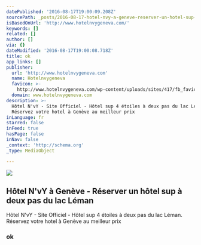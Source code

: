 ```yaml
---
datePublished: '2016-08-17T19:00:09.208Z'
sourcePath: _posts/2016-08-17-hotel-nvy-a-geneve-reserver-un-hotel-sup-a-deux-pas-du-la.md
isBasedOnUrl: 'http://www.hotelnvygeneva.com/'
keywords: []
related: []
author: []
via: {}
dateModified: '2016-08-17T19:00:08.718Z'
title: ok
app_links: []
publisher:
  url: 'http://www.hotelnvygeneva.com'
  name: Hotelnvygeneva
  favicon: >-
    http://www.hotelnvygeneva.com/wp-content/uploads/sites/417/fb_favicon/favicon.ico
  domain: www.hotelnvygeneva.com
description: >-
  Hôtel N'vY - Site Officiel - Hôtel sup 4 étoiles à deux pas du lac Léman.
  Réservez votre hotel à Genève au meilleur prix
inLanguage: fr
starred: false
inFeed: true
hasPage: false
inNav: false
_context: 'http://schema.org'
_type: MediaObject

---
```

<article style=""><img src="https://imgflo.herokuapp.com/graph/vahj1ThiexotieMo/32220ebcaeddf794cc39675df641c2c3/noop.jpg?input=http%3A%2F%2Fwww.hotelnvygeneva.com%2Fwp-content%2Fuploads%2Fsites%2F417%2F2016%2F04%2FManotel-Hotel-NvY-Geneve-Chambre-Famille-04-815x408.jpg" /><h1>Hôtel N'vY à Genève - Réserver un hôtel sup à deux pas du lac Léman</h1><p>Hôtel N'vY - Site Officiel - Hôtel sup 4 étoiles à deux pas du lac Léman. Réservez votre hotel à Genève au meilleur prix</p></article>

### ok